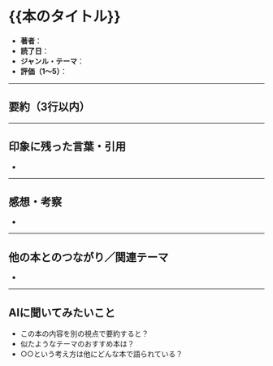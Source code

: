 # {{本のタイトル}}

- **著者**：
- **読了日**：
- **ジャンル・テーマ**：
- **評価（1〜5）**：

---

## 要約（3行以内）

> 

---

## 印象に残った言葉・引用

- 

---

## 感想・考察

- 

---

## 他の本とのつながり／関連テーマ

- 

---

## AIに聞いてみたいこと

- この本の内容を別の視点で要約すると？
- 似たようなテーマのおすすめ本は？
- ○○という考え方は他にどんな本で語られている？
